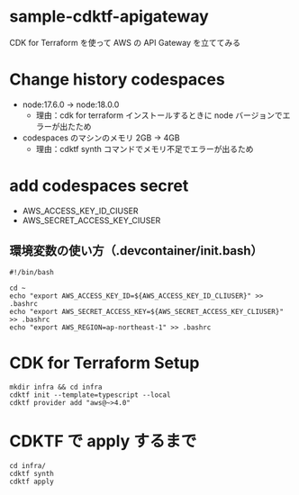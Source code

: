# sample-cdktf-apigateway

CDK for Terraform を使って AWS の API Gateway を立ててみる

# Change history codespaces

- node:17.6.0 -> node:18.0.0
  - 理由：cdk for terraform インストールするときに node バージョンでエラーが出たため
- codespaces のマシンのメモリ 2GB -> 4GB
  - 理由：cdktf synth コマンドでメモリ不足でエラーが出るため

# add codespaces secret

- AWS_ACCESS_KEY_ID_CIUSER
- AWS_SECRET_ACCESS_KEY_CIUSER

## 環境変数の使い方（.devcontainer/init.bash）

```
#!/bin/bash

cd ~
echo "export AWS_ACCESS_KEY_ID=${AWS_ACCESS_KEY_ID_CLIUSER}" >> .bashrc
echo "export AWS_SECRET_ACCESS_KEY=${AWS_SECRET_ACCESS_KEY_CLIUSER}" >> .bashrc
echo "export AWS_REGION=ap-northeast-1" >> .bashrc
```

# CDK for Terraform Setup

```
mkdir infra && cd infra
cdktf init --template=typescript --local
cdktf provider add "aws@~>4.0"
```

# CDKTF で apply するまで

```
cd infra/
cdktf synth
cdktf apply
```
